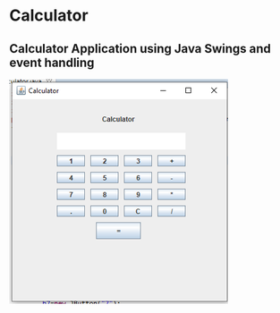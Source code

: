 # Calculator
## Calculator Application using Java Swings and event handling
![alt-host](https://github.com/Megha-Singh-10/Calculator/blob/main/Output.png)
